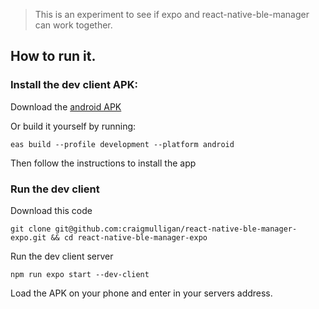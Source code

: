 > This is an experiment to see if expo and react-native-ble-manager can work together. 

## How to run it.

### Install the dev client APK:

Download the [android APK](https://expo.dev/accounts/craigmulligan/projects/hypecycle/builds/0d4e5f51-21ba-492f-a131-c5d323e49ab1)

Or build it yourself by running:

```
eas build --profile development --platform android
```

Then follow the instructions to install the app

### Run the dev client 

Download this code
```
git clone git@github.com:craigmulligan/react-native-ble-manager-expo.git && cd react-native-ble-manager-expo 
```

Run the dev client server
```
npm run expo start --dev-client
```

Load the APK on your phone and enter in your servers address. 
